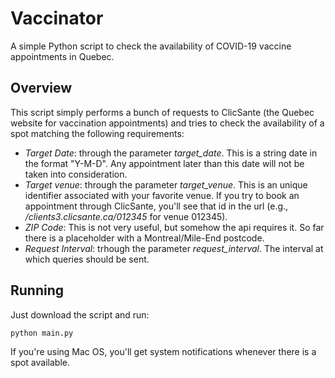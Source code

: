 # Vaccinator
A simple Python script to check the availability of COVID-19 vaccine appointments in Quebec. 


## Overview
This script simply performs a bunch of requests to ClicSante (the Quebec website for vaccination appointments) and tries to check the availability of a spot matching the following requirements:

- _Target Date_: through the parameter *target_date*. This is a string date in the format "Y-M-D". Any appointment later than this date will not be taken into consideration.
- _Target venue_: through the parameter *target_venue*. This is an unique identifier associated with your favorite venue. If you try to book an appointment through ClicSante, you'll see that id in the url (e.g., _/clients3.clicsante.ca/012345_ for venue 012345).
- _ZIP Code_: This is not very useful, but somehow the api requires it. So far there is a placeholder with a Montreal/Mile-End postcode.
- _Request Interval_: trhough the parameter *request_interval*. The interval at which queries should be sent. 

## Running
Just download the script and run:
```python
python main.py
```
If you're using Mac OS, you'll get system notifications whenever there is a spot available.
